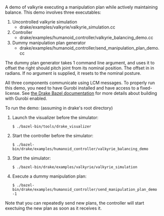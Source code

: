 A demo of valkyrie executing a manipulation plan while actively maintaining
balance. This demo involves three executables:

1. Uncontrolled valkyrie simulation
    * drake/examples/valkyrie/valkyrie_simulation.cc
2. Controller
    * drake/examples/humanoid_controller/valkyrie_balancing_demo.cc
3. Dummy manipulation plan generator
    * drake/examples/humanoid_controller/send_manipulation_plan_demo.cc

The dummy plan generator takes 1 command line argument, and uses it to offset
the right should pitch joint from its nominal position. The offset in in
radians. If no argument is supplied, it resets to the nominal posture.

All three components communicate using LCM messages. To properly run this demo,
you need to have Gurobi installed and have access to a fixed-license.
See [the Drake Bazel documentation](http://drake.mit.edu/bazel.html?highlight=gurobi) for more details about
building with Gurobi enabled.

To run the demo: (assuming in drake's root directory)

1. Launch the visualizer before the simulator:

    `$ ./bazel-bin/tools/drake_visualizer`

2. Start the controller before the simulator:

    `$ ./bazel-bin/drake/examples/humanoid_controller/valkyrie_balancing_demo`

3. Start the simulator:

    `$ ./bazel-bin/drake/examples/valkyrie/valkyrie_simulation`

4. Execute a dummy manipulation plan:

    `$ ./bazel-bin/drake/examples/humanoid_controller/send_manipulation_plan_demo -1`

Note that you can repeatedly send new plans, the controller will start exectuing
the new plan as soon as it receives it.
